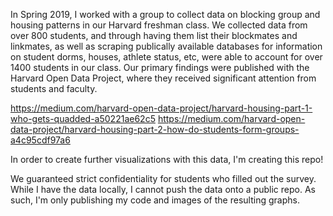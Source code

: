 In Spring 2019, I worked with a group to collect data on blocking group and housing patterns in our Harvard freshman class. We collected data from over 800 students, and through having them list their blockmates and linkmates, as well as scraping publically available databases for information on student dorms, houses, athlete status, etc, were able to account for over 1400 students in our class. Our primary findings were published with the Harvard Open Data Project, where they received significant attention from students and faculty. 

https://medium.com/harvard-open-data-project/harvard-housing-part-1-who-gets-quadded-a50221ae62c5
https://medium.com/harvard-open-data-project/harvard-housing-part-2-how-do-students-form-groups-a4c95cdf97a6

In order to create further visualizations with this data, I'm creating this repo!

We guaranteed strict confidentiality for students who filled out the survey. While I have the data locally, I cannot push the data onto a public repo. As such, I'm only publishing my code and images of the resulting graphs.
